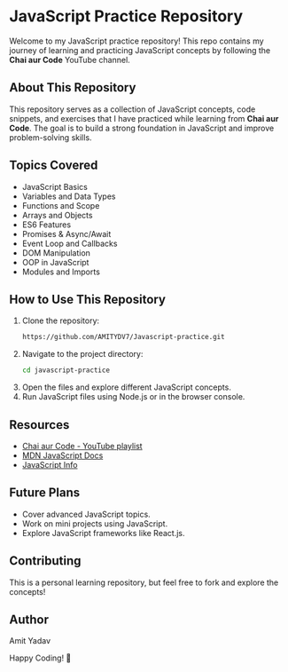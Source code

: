 # JavaScript Practice Repository

Welcome to my JavaScript practice repository! This repo contains my journey of learning and practicing JavaScript concepts by following the **Chai aur Code** YouTube channel.

## About This Repository
This repository serves as a collection of JavaScript concepts, code snippets, and exercises that I have practiced while learning from **Chai aur Code**. The goal is to build a strong foundation in JavaScript and improve problem-solving skills.

## Topics Covered
- JavaScript Basics
- Variables and Data Types
- Functions and Scope
- Arrays and Objects
- ES6 Features
- Promises & Async/Await
- Event Loop and Callbacks
- DOM Manipulation
- OOP in JavaScript
- Modules and Imports

## How to Use This Repository
1. Clone the repository:
   ```bash
   https://github.com/AMITYDV7/Javascript-practice.git
   ```
2. Navigate to the project directory:
   ```bash
   cd javascript-practice
   ```
3. Open the files and explore different JavaScript concepts.
4. Run JavaScript files using Node.js or in the browser console.

## Resources
- [Chai aur Code - YouTube playlist]([https://www.youtube.com/@ChaiAurCode](https://youtube.com/playlist?list=PLu71SKxNbfoBuX3f4EOACle2y-tRC5Q37&si=B4q6kzLChGCHWhXS))
- [MDN JavaScript Docs](https://developer.mozilla.org/en-US/docs/Web/JavaScript)
- [JavaScript Info](https://javascript.info/)

## Future Plans
- Cover advanced JavaScript topics.
- Work on mini projects using JavaScript.
- Explore JavaScript frameworks like React.js.

## Contributing
This is a personal learning repository, but feel free to fork and explore the concepts!

## Author
Amit Yadav

Happy Coding! 🚀

